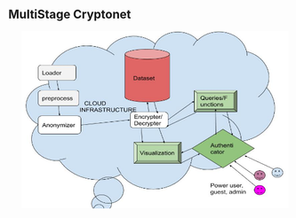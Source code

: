 
## MultiStage Cryptonet

<img src="https://github.com/thefr33radical/vivli.codeblue/blob/master/architecture.jpg" alt="Architecture" align="right" height="320" width="480">

